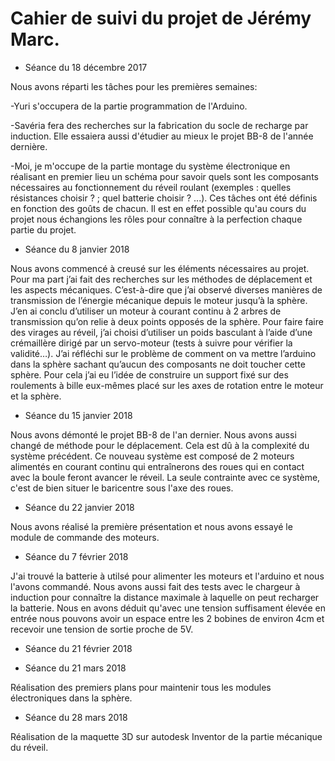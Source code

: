 # Cahier de suivi du projet de Jérémy Marc.

* Séance du 18 décembre 2017

Nous avons réparti les tâches pour les premières semaines:

-Yuri s'occupera de la partie programmation de l'Arduino.

-Savéria fera des recherches sur la fabrication du socle de recharge par induction. Elle essaiera aussi d'étudier au mieux le projet BB-8 de l'année dernière.

-Moi, je m'occupe de la partie montage du système électronique en réalisant en premier lieu un schéma pour savoir quels sont les composants nécessaires au fonctionnement du réveil roulant (exemples : quelles résistances choisir ? ; quel batterie choisir ? ...).
Ces tâches ont été définis en fonction des goûts de chacun. Il est en effet possible qu'au cours du projet nous échangions les rôles pour connaître à la perfection chaque partie du projet.

* Séance du 8 janvier 2018

Nous avons commencé à creusé sur les éléments nécessaires au projet. Pour ma part j’ai fait des recherches sur les méthodes de déplacement et les aspects mécaniques. C’est-à-dire que j’ai observé diverses manières de transmission de l’énergie mécanique depuis le moteur jusqu’à la sphère. J’en ai conclu d’utiliser un moteur à courant continu à 2 arbres de transmission qu’on relie à deux points opposés de la sphère. Pour faire faire des virages au réveil, j’ai choisi d’utiliser un poids basculant à l’aide d’une crémaillère dirigé par un servo-moteur (tests à suivre pour vérifier la validité…). J’ai réfléchi sur le problème de comment on va mettre l’arduino dans la sphère sachant qu’aucun des composants ne doit toucher cette sphère. Pour cela j’ai eu l’idée de construire un support fixé sur des roulements à bille eux-mêmes placé sur les axes de rotation entre le moteur et la sphère.

* Séance du 15 janvier 2018

Nous avons démonté le projet BB-8 de l'an dernier. Nous avons aussi changé de méthode pour le déplacement. Cela est dû à la complexité du système précédent. Ce nouveau système est composé de 2 moteurs alimentés en courant continu qui entraînerons des roues qui en contact avec la boule feront avancer le réveil. La seule contrainte avec ce système, c'est de bien situer le baricentre sous l'axe des roues.

* Séance du 22 janvier 2018

Nous avons réalisé la première présentation et nous avons essayé le module de commande des moteurs.

* Séance du 7 février 2018

J'ai trouvé la batterie à utilsé pour alimenter les moteurs et l'arduino et nous l'avons commandé. Nous avons aussi fait des tests avec le chargeur à induction pour connaître la distance maximale à laquelle on peut recharger la batterie. Nous en avons déduit qu'avec une tension suffisament élevée en entrée nous pouvons avoir un espace entre les 2 bobines de environ 4cm et recevoir une tension de sortie proche de 5V.

* Séance du 21 février 2018



* Séance du 21 mars 2018

Réalisation des premiers plans pour maintenir tous les modules électroniques dans la sphère.

* Séance du 28 mars 2018

Réalisation de la maquette 3D sur autodesk Inventor de la partie mécanique du réveil.
